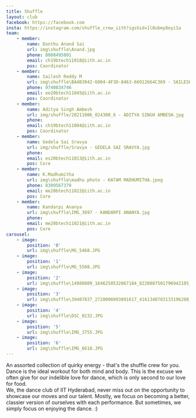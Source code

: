 ```yaml
---
title: Shuffle
layout: club
facebook: https://facebook.com
insta: https://instagram.com/shuffle_crew_iith?igshid=1l0ubmy8eyi1a
team:
    - member:
        name: Donthu Anand Sai 
        url: img\shuffle\Anand.jpg
        phone: 8008495801
        email: ch19btech11018@iith.ac.in
        pos: Coordinator
    - member:
        name: Sailesh Reddy M
        url: img\shuffle\BA4B3042-6004-4F3D-8463-66912664C369 - SAILESH REDDY MALE.png
        phone: 9740834746
        email: ee20btech11045@iith.ac.in
        pos: Coordinator
    - member:
        name: Aditya Singh Ambesh 
        url: img/shuffle/20211006_024300_6 - ADITYA SINGH AMBESH.jpg
        phone: 
        email: ch19btech11004@iith.ac.in
        pos: Coordinator
    - member:
        name: Gedela Sai Sravya
        url: img/shuffle/Sravya - GEDELA SAI SRAVYA.jpg
        phone: 
        email: es20btech11013@iith.ac.in
        pos: Core
    - member:
        name: K.Madhumitha	
        url: img\shuffle\madhu photo - KATAM MADHUMITHA.jpeg
        phone: 8309567379
        email: me20btech11022@iith.ac.in
        pos: Core
    - member:
        name: Kandarpi Ananya	
        url: img\shuffle\IMG_3697 - KANDARPI ANANYA.jpg
        phone: 
        email: me20btech11021@iith.ac.in
        pos: Core
carousel:
    - image:
        position: '0'
        url: img\shuffle\MG_5468.JPG
    - image: 
        position: '1'
        url: img\shuffle\MG_5508.JPG
    - image:
        position: '2'
        url: img\shuffle\14980809_1646250532067184_8220887501796942185_n.jpg
    - image: 
        position: '3'
        url: img\shuffle\39407837_2728006093891617_4161340783133196288_o.jpg
    - image: 
        position: '4'
        url: img\shuffle\DSC_0232.JPG
    - image: 
        position: '5'
        url: img\shuffle\IMG_3755.JPG
    - image: 
        position: '6'
        url: img\shuffle\IMG_6618.JPG
---
```


An assorted collection of quirky energy - that's the shuffle crew for you.
<br>
Dance is the ideal workout for both mind and body. This is the excuse we often give for our indelible love for dance, which is only second to our love for food. 
<br>
We, the dance club of IIT Hyderabad, never miss out on the opportunity to showcase our moves and our talent. Mostly, we focus on becoming a better, classier version of ourselves with each performance. But sometimes, we simply focus on enjoying the dance. :)